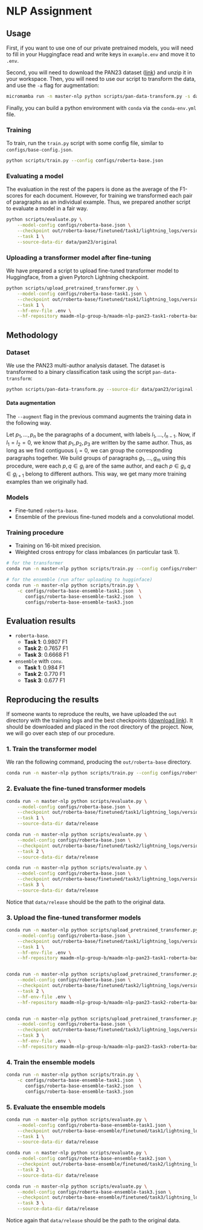 # NLP Assignment

## Usage

First, if you want to use one of our private pretrained models, you will need to fill in your Huggingface read and write keys in `example.env` and move it to `.env`.

Second, you will need to download the PAN23 dataset ([link](https://zenodo.org/records/7729178/files/pan23-multi-author-analysis.zip?download=1)) and unzip it in your workspace. Then, you will need to use our script to transform the data, and use the `-a` flag for augmentation:

```bash
micromamba run -n master-nlp python scripts/pan-data-transform.py -s data/release -t data/pan23/transformed -a
```

Finally, you can build a python environment with `conda` via the `conda-env.yml` file.

### Training
To train, run the `train.py` script with some config file, similar to `configs/base-config.json`.
```bash
python scripts/train.py --config configs/roberta-base.json
```

### Evaluating a model
The evaluation in the rest of the papers is done as the average of the F1-scores for each document. However, for training we transformed each pair of paragraphs as an individual example. Thus, we prepared another script to evaluate a model in a fair way.

```bash
python scripts/evaluate.py \
    --model-config configs/roberta-base.json \
    --checkpoint out/roberta-base/finetuned/task1/lightning_logs/version_16/checkpoints/epoch=9-val_f1_score=0.99.ckpt \
    --task 1 \
    --source-data-dir data/pan23/original
```

### Uploading a transformer model after fine-tuning
We have prepared a script to upload fine-tuned transformer model to Huggingface, from a given Pytorch Lightning checkpoint.

```bash
python scripts/upload_pretrained_transformer.py \
    --model-config configs/roberta-base-task1.json \
    --checkpoint out/roberta-base/finetuned/task1/lightning_logs/version_13/checkpoints/epoch=14-val_f1_score=0.99.ckpt \
    --task 1 \
    --hf-env-file .env \
    --hf-repository maadm-nlp-group-b/maadm-nlp-pan23-task1-roberta-base-finetuned
```

## Methodology

### Dataset
We use the PAN23 multi-author analysis dataset. The dataset is transformed to a binary classification task using the script `pan-data-transform`:
```bash
python scripts/pan-data-transform.py --source-dir data/pan23/original --target-dir data/pan23/transformed --augment
```
#### Data augmentation
The `--augment` flag in the previous command augments the training data in the following way.

Let $p_1, \dots, p_n$ be the paragraphs of a document, with labels $l_1, \dots, l_{n-1}$. Now, if $l_1=l_2=0$, we know that $p_1, p_2, p_3$ are written by the same author. Thus, as long as we find contiguous $l_i=0$, we can group the corresponding paragraphs together. We build groups of paragraphs $g_1,\dots, g_m$ using this procedure, were each $p, q \in g_i$ are of the same author, and each $p \in g_i, q \in g_{i+1}$ belong to different authors. This way, we get many more training examples than we originally had.

### Models
- Fine-tuned `roberta-base`.
- Ensemble of the previous fine-tuned models and a convolutional model.

### Training procedure
- Training on 16-bit mixed precision.
- Weighted cross entropy for class imbalances (in particular task 1).

```bash
# for the transformer
conda run -n master-nlp python scripts/train.py --config configs/roberta-base.json

# for the ensemble (run after uploading to hugginface)
conda run -n master-nlp python scripts/train.py \
    -c configs/roberta-base-ensemble-task1.json  \
       configs/roberta-base-ensemble-task2.json  \
       configs/roberta-base-ensemble-task3.json
```

## Evaluation results

- `roberta-base`.
    - **Task 1**: 0.9807 F1
    - **Task 2**: 0.7657 F1
    - **Task 3**: 0.6668 F1
- `ensemble` with `conv`.
    - **Task 1**: 0.984 F1
    - **Task 2**: 0.770 F1
    - **Task 3**: 0.677 F1

## Reproducing the results
If someone wants to reproduce the reults, we have uploaded the `out` directory with the training logs and the best checkpoints ([download link](https://upm365-my.sharepoint.com/:u:/g/personal/pablo_miralles_upm_es/Ef_zO0uBExVJmu6-R9Q9sFIB5l2_V6NUpbIk27TfBNQrow?e=opGHS9)). It should be downloaded and placed in the root directory of the project. Now, we will go over each step of our procedure.

### 1. Train the transformer model
We ran the following command, producing the `out/roberta-base` directory.
```bash
conda run -n master-nlp python scripts/train.py --config configs/roberta-base.json
```
### 2. Evaluate the fine-tuned transformer models
```bash
conda run -n master-nlp python scripts/evaluate.py \
    --model-config configs/roberta-base.json \
    --checkpoint out/roberta-base/finetuned/task1/lightning_logs/version_1/checkpoints/epoch=8-val_f1_score=0.99.ckpt \
    --task 1 \
    --source-data-dir data/release

conda run -n master-nlp python scripts/evaluate.py \
    --model-config configs/roberta-base.json \
    --checkpoint out/roberta-base/finetuned/task2/lightning_logs/version_1/checkpoints/epoch=6-val_f1_score=0.76.ckpt \
    --task 2 \
    --source-data-dir data/release

conda run -n master-nlp python scripts/evaluate.py \
    --model-config configs/roberta-base.json \
    --checkpoint out/roberta-base/finetuned/task3/lightning_logs/version_1/checkpoints/epoch=3-val_f1_score=0.69.ckpt \
    --task 3 \
    --source-data-dir data/release
```
Notice that `data/release` should be the path to the original data.

### 3. Upload the fine-tuned transformer models
```bash
conda run -n master-nlp python scripts/upload_pretrained_transformer.py \
    --model-config configs/roberta-base.json \
    --checkpoint out/roberta-base/finetuned/task1/lightning_logs/version_1/checkpoints/epoch=8-val_f1_score=0.99.ckpt \
    --task 1 \
    --hf-env-file .env \
    --hf-repository maadm-nlp-group-b/maadm-nlp-pan23-task1-roberta-base-finetuned


conda run -n master-nlp python scripts/upload_pretrained_transformer.py \
    --model-config configs/roberta-base.json \
    --checkpoint out/roberta-base/finetuned/task2/lightning_logs/version_1/checkpoints/epoch=6-val_f1_score=0.76.ckpt \
    --task 2 \
    --hf-env-file .env \
    --hf-repository maadm-nlp-group-b/maadm-nlp-pan23-task2-roberta-base-finetuned


conda run -n master-nlp python scripts/upload_pretrained_transformer.py \
    --model-config configs/roberta-base.json \
    --checkpoint out/roberta-base/finetuned/task3/lightning_logs/version_1/checkpoints/epoch=3-val_f1_score=0.69.ckpt \
    --task 3 \
    --hf-env-file .env \
    --hf-repository maadm-nlp-group-b/maadm-nlp-pan23-task3-roberta-base-finetuned
```

### 4. Train the ensemble models
```bash
conda run -n master-nlp python scripts/train.py \
    -c configs/roberta-base-ensemble-task1.json  \
       configs/roberta-base-ensemble-task2.json  \
       configs/roberta-base-ensemble-task3.json
```

### 5. Evaluate the ensemble models
```bash
conda run -n master-nlp python scripts/evaluate.py \
    --model-config configs/roberta-base-ensemble-task1.json \
    --checkpoint out/roberta-base-ensemble/finetuned/task1/lightning_logs/version_1/checkpoints/epoch=2-val_f1_score=0.99.ckpt \
    --task 1 \
    --source-data-dir data/release

conda run -n master-nlp python scripts/evaluate.py \
    --model-config configs/roberta-base-ensemble-task2.json \
    --checkpoint out/roberta-base-ensemble/finetuned/task2/lightning_logs/version_0/checkpoints/epoch=0-val_f1_score=0.76.ckpt \
    --task 2 \
    --source-data-dir data/release

conda run -n master-nlp python scripts/evaluate.py \
    --model-config configs/roberta-base-ensemble-task3.json \
    --checkpoint out/roberta-base-ensemble/finetuned/task3/lightning_logs/version_0/checkpoints/epoch=1-val_f1_score=0.69.ckpt \
    --task 3 \
    --source-data-dir data/release
```

Notice again that `data/release` should be the path to the original data.